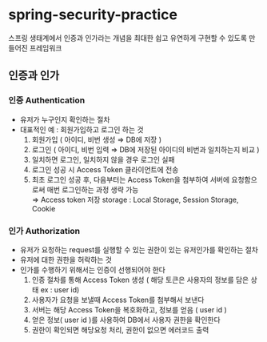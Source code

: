 # spring-security-practice

스프링 생태계에서 인증과 인가라는 개념을 최대한 쉽고 유연하게 구현할 수 있도록 만들어진 프레임워크

## 인증과 인가
### 인증 Authentication

- 유저가 누구인지 확인하는 절차
- 대표적인 예 : 회원가입하고 로그인 하는 것
    1. 회원가입 ( 아이디, 비번 생성 ⇒ DB에 저장 )
    2. 로그인 ( 아이디, 비번 입력 ⇒ DB에 저장된 아이디의 비번과 일치하는지 비교 )
    3. 일치하면 로그인, 일치하지 않을 경우 로그인 실패
    4. 로그인 성공 시 Access Token 클라이언트에 전송
    5. 최초 로그인 성공 후, 다음부터는 Access Token을 첨부하여 서버에 요청함으로써 매번 로그인하는 과정 생략 가능  
         ⇒ Access token 저장 storage :  Local Storage, Session Storage, Cookie 
        

### 인가 Authorization

- 유저가 요청하는 request를 실행할 수 있는 권한이 있는 유저인가를 확인하는 절차
- 유저에 대한 권한을 허락하는 것
- 인가를 수행하기 위해서는 인증이 선행되어야 한다
    1. 인증 절차를 통해 Access Token 생성 ( 해당 토큰은 사용자의 정보를 담은 상태 ex : user id)
    2. 사용자가 요청을 보낼때 Access Token를 첨부해서 보낸다
    3. 서버는 해당 Access Token을 복호화하고, 정보를 얻음 ( user id )
    4. 얻은 정보( user id )를 사용하여 DB에서 사용자 권한을 확인한다
    5. 권한이 확인되면 해당요청 처리, 권한이 없으면 에러코드 출력

